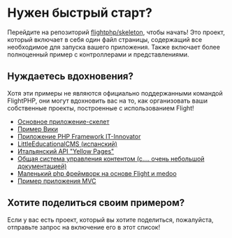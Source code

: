 # Нужен быстрый старт?

Перейдите на репозиторий [flightphp/skeleton](https://github.com/flightphp/skeleton), чтобы начать! Это проект, который включает в себя один файл страницы, содержащий все необходимое для запуска вашего приложения. Также включает более полноценный пример с контроллерами и представлениями.

## Нуждаетесь вдохновения?

Хотя эти примеры не являются официально поддержанными командой FlightPHP, они могут вдохновить вас на то, как организовать ваши собственные проекты, построенные с использованием Flight!

- [Основное приложение-скелет](https://github.com/markhughes/flight-skeleton)
- [Пример Вики](https://github.com/Skayo/FlightWiki)
- [Приложение PHP Framework IT-Innovator](https://github.com/itinnovator/myphp-app)
- [LittleEducationalCMS (испанский)](https://github.com/casgin/LittleEducationalCMS)
- [Итальянский API "Yellow Pages"](https://github.com/chiccomagnus/PGAPI)
- [Общая система управления контентом (с.... очень небольшой документацией)](https://github.com/recepuncu/cms)
- [Маленький php фреймворк на основе Flight и medoo](https://github.com/ycrao/tinyme)
- [Пример приложения MVC](https://github.com/paddypei/Flight-MVC)

## Хотите поделиться своим примером?

Если у вас есть проект, который вы хотите поделиться, пожалуйста, отправьте запрос на включение его в этот список!